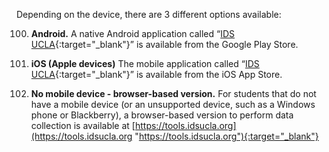 Depending on the device, there are 3 different options available:

100. **Android.** A native Android application called “[IDS UCLA](https://play.google.com/store/apps/details?id=org.idsucla.app.survey){:target="_blank"}” is available from the Google
Play Store.

100. **iOS (Apple devices)** The mobile application called “[IDS UCLA](https://apps.apple.com/us/app/ids-ucla-authorized/id6469903361){:target="_blank"}” is available from the iOS
App Store.

100. **No mobile device - browser-based version.** For students that do not have a mobile
device (or an unsupported device, such as a Windows phone or Blackberry), a browser-based
version to perform data collection is available at [https://tools.idsucla.org](https://tools.idsucla.org "https://tools.idsucla.org"){:target="_blank"}